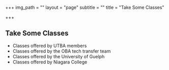 +++
img_path = ""
layout = "page"
subtitle = ""
title = "Take Some Classes"

+++
## Take Some Classes

* Classes offered by UTBA members
* Classes offered by the OBA tech transfer team
* Classes offered by the University of Guelph
* Classes offered by Niagara College
